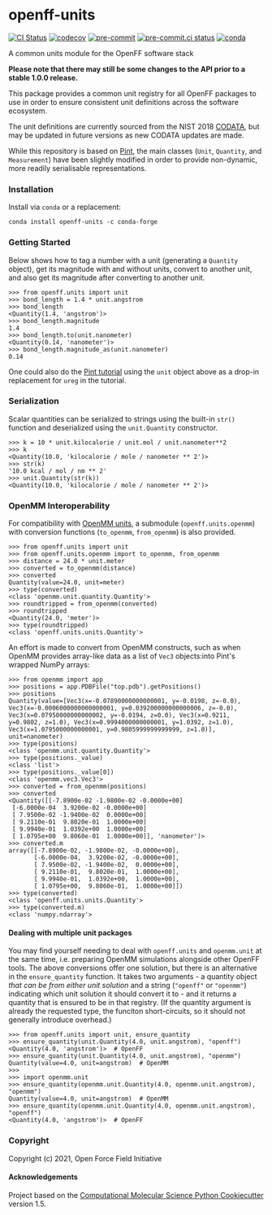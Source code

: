 openff-units
==============================
[//]: # (Badges)
[![CI Status](https://github.com/openforcefield/openff-units/workflows/CI/badge.svg)](https://github.com/openforcefield/openff-units/actions?query=workflow%3ACI)
[![codecov](https://codecov.io/gh/openforcefield/openff-units/branch/main/graph/badge.svg)](https://codecov.io/gh/openforcefield/openff-units/branch/main)
[![pre-commit](https://img.shields.io/badge/pre--commit-enabled-brightgreen?logo=pre-commit&logoColor=white)](https://github.com/pre-commit/pre-commit)
[![pre-commit.ci status](https://results.pre-commit.ci/badge/github/openforcefield/openff-units/main.svg)](https://results.pre-commit.ci/latest/github/openforcefield/openff-units/main)
[![conda](https://img.shields.io/conda/v/conda-forge/openff-units.svg)](https://anaconda.org/conda-forge/openff-units)


A common units module for the OpenFF software stack

**Please note that there may still be some changes to the API prior to a stable 1.0.0 release.**

This package provides a common unit registry for all OpenFF packages to use in order to ensure consistent unit definitions across the software ecosystem.

The unit definitions are currently sourced from the NIST 2018 [CODATA](https://physics.nist.gov/cuu/Constants/), but may be updated in future versions as new CODATA updates are made.

While this repository is based on [Pint](https://pint.readthedocs.io/en/0.16.1/), the main classes (`Unit`, `Quantity`, and `Measurement`) have been slightly modified in order to provide non-dynamic, more readily serialisable representations.

### Installation

Install via `conda` or a replacement:

```shell
conda install openff-units -c conda-forge
```

### Getting Started

Below shows how to tag a number with a unit (generating a `Quantity` object),
get its magnitude with and without units, convert to another unit, and also get its magnitude after converting to another unit.

```python3
>>> from openff.units import unit
>>> bond_length = 1.4 * unit.angstrom
>>> bond_length
<Quantity(1.4, 'angstrom')>
>>> bond_length.magnitude
1.4
>>> bond_length.to(unit.nanometer)
<Quantity(0.14, 'nanometer')>
>>> bond_length.magnitude_as(unit.nanometer)
0.14
```

One could also do the [Pint tutorial](https://pint.readthedocs.io/en/0.16.1/tutorial.html#tutorial) using the `unit` object above as a drop-in replacement for `ureg` in the tutorial.

### Serialization

Scalar quantities can be serialized to strings using the built-in `str()` function and deserialized using the `unit.Quantity` constructor.

```python3
>>> k = 10 * unit.kilocalorie / unit.mol / unit.nanometer**2
>>> k
<Quantity(10.0, 'kilocalorie / mole / nanometer ** 2')>
>>> str(k)
'10.0 kcal / mol / nm ** 2'
>>> unit.Quantity(str(k))
<Quantity(10.0, 'kilocalorie / mole / nanometer ** 2')>
```

### OpenMM Interoperability

For compatibility with [OpenMM units](http://docs.openmm.org/latest/api-python/app.html#units), a submodule (`openff.units.openmm`) with conversion functions (`to_openmm`, `from_openmm`) is also provided.

```python3
>>> from openff.units import unit
>>> from openff.units.openmm import to_openmm, from_openmm
>>> distance = 24.0 * unit.meter
>>> converted = to_openmm(distance)
>>> converted
Quantity(value=24.0, unit=meter)
>>> type(converted)
<class 'openmm.unit.quantity.Quantity'>
>>> roundtripped = from_openmm(converted)
>>> roundtripped
<Quantity(24.0, 'meter')>
>>> type(roundtripped)
<class 'openff.units.units.Quantity'>
```

An effort is made to convert from OpenMM constructs, such as when OpenMM provides array-like data as a list of `Vec3` objects:into Pint's wrapped NumPy arrays:

```python3
>>> from openmm import app
>>> positions = app.PDBFile("top.pdb").getPositions()
>>> positions
Quantity(value=[Vec3(x=-0.07890000000000001, y=-0.0198, z=-0.0), Vec3(x=-0.0006000000000000001, y=0.039200000000000006, z=-0.0), Vec3(x=0.07950000000000002, y=-0.0194, z=0.0), Vec3(x=0.9211, y=0.9802, z=1.0), Vec3(x=0.9994000000000001, y=1.0392, z=1.0), Vec3(x=1.0795000000000001, y=0.9805999999999999, z=1.0)], unit=nanometer)
>>> type(positions)
<class 'openmm.unit.quantity.Quantity'>
>>> type(positions._value)
<class 'list'>
>>> type(positions._value[0])
<class 'openmm.vec3.Vec3'>
>>> converted = from_openmm(positions)
>>> converted
<Quantity([[-7.8900e-02 -1.9800e-02 -0.0000e+00]
 [-6.0000e-04  3.9200e-02 -0.0000e+00]
 [ 7.9500e-02 -1.9400e-02  0.0000e+00]
 [ 9.2110e-01  9.8020e-01  1.0000e+00]
 [ 9.9940e-01  1.0392e+00  1.0000e+00]
 [ 1.0795e+00  9.8060e-01  1.0000e+00]], 'nanometer')>
>>> converted.m
array([[-7.8900e-02, -1.9800e-02, -0.0000e+00],
       [-6.0000e-04,  3.9200e-02, -0.0000e+00],
       [ 7.9500e-02, -1.9400e-02,  0.0000e+00],
       [ 9.2110e-01,  9.8020e-01,  1.0000e+00],
       [ 9.9940e-01,  1.0392e+00,  1.0000e+00],
       [ 1.0795e+00,  9.8060e-01,  1.0000e+00]])
>>> type(converted)
<class 'openff.units.units.Quantity'>
>>> type(converted.m)
<class 'numpy.ndarray'>
```
#### Dealing with multiple unit packages

You may find yourself needing to deal with `openff.units` and `openmm.unit` at the same time, i.e. preparing OpenMM simulations alongside other OpenFF tools. The above conversions offer one solution, but there is an alternative in the `ensure_quantity` function. It takes two arguments - a quantity object _that can be from either unit solution_ and a string (`"openff"` or `"openmm"`) indicating which unit solution it should convert it to - and it returns a quantity that is ensured to be in that registry. (If the quantity argument is already the requested type, the funciton short-circuits, so it should not generally introduce overhead.)

```python3
>>> from openff.units import unit, ensure_quantity
>>> ensure_quantity(unit.Quantity(4.0, unit.angstrom), "openff")
<Quantity(4.0, 'angstrom')>  # OpenFF
>>> ensure_quantity(unit.Quantity(4.0, unit.angstrom), "openmm")
Quantity(value=4.0, unit=angstrom)  # OpenMM
>>>
>>> import openmm.unit
>>> ensure_quantity(openmm.unit.Quantity(4.0, openmm.unit.angstrom), "openmm")
Quantity(value=4.0, unit=angstrom)  # OpenMM
>>> ensure_quantity(openmm.unit.Quantity(4.0, openmm.unit.angstrom), "openff")
<Quantity(4.0, 'angstrom')>  # OpenFF
```

### Copyright

Copyright (c) 2021, Open Force Field Initiative


#### Acknowledgements
 
Project based on the 
[Computational Molecular Science Python Cookiecutter](https://github.com/molssi/cookiecutter-cms) version 1.5.
